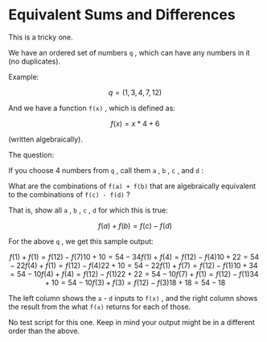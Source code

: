 # Equivalent Sums and Differences

This is a tricky one.

We have an ordered set of numbers `q` , which can have any numbers in it
(no duplicates).

Example:

``` math
q = (1, 3, 4, 7, 12)
```

And we have a function `f(x)` , which is defined as:

``` math
f(x) = x * 4 + 6
```

(written algebraically).

The question:

If you choose 4 numbers from `q` , call them `a` , `b` , `c` , and `d` :

What are the combinations of `f(a) + f(b)` that are algebraically
equivalent to the combinations of `f(c) - f(d)` ?

That is, show all `a` , `b` , `c` , `d` for which this is true:

``` math
f(a) + f(b) = f(c) - f(d)
```

For the above `q` , we get this sample output:

``` math
f(1) + f(1) = f(12) - f(7)    10 + 10 = 54 - 34
f(1) + f(4) = f(12) - f(4)    10 + 22 = 54 - 22
f(4) + f(1) = f(12) - f(4)    22 + 10 = 54 - 22
f(1) + f(7) = f(12) - f(1)    10 + 34 = 54 - 10
f(4) + f(4) = f(12) - f(1)    22 + 22 = 54 - 10
f(7) + f(1) = f(12) - f(1)    34 + 10 = 54 - 10
f(3) + f(3) = f(12) - f(3)    18 + 18 = 54 - 18
```

The left column shows the `a` - `d` inputs to `f(x)` , and the right column
shows the result from the what `f(x)` returns for each of those.

No test script for this one. Keep in mind your output might be in a
different order than the above.
